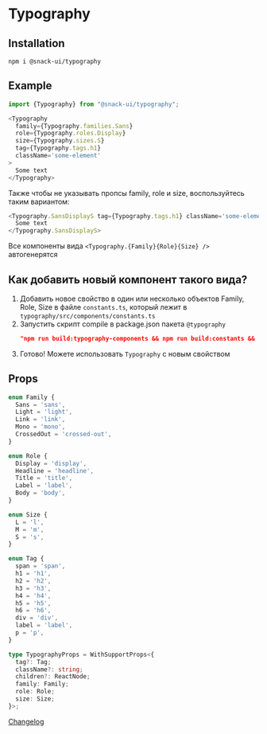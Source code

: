 # Typography

## Installation
`npm i @snack-ui/typography`

## Example

```typescript jsx
import {Typography} from "@snack-ui/typography";

<Typography 
  family={Typography.families.Sans}
  role={Typography.roles.Display}
  size={Typography.sizes.S}
  tag={Typography.tags.h1}
  className='some-element'
>
  Some text
</Typography>
```

Также чтобы не указывать пропсы family, role и size, воспользуйтесь таким вариантом:
```typescript jsx
<Typography.SansDisplayS tag={Typography.tags.h1} className='some-element'>
  Some text
</Typography.SansDisplayS>
```

Все компоненты вида ```<Typography.{Family}{Role}{Size} /> ``` автогенерятся

## Как добавить новый компонент такого вида?
1. Добавить новое свойство в один или несколько объектов Family, Role, Size в файле `constants.ts`, который лежит в  `typography/src/components/constants.ts`
2. Запустить скрипт compile в package.json пакета `@typography`
    ```json
    "npm run build:typography-components && npm run build:constants && npm run build:index"
    ```
3. Готово! Можете использовать `Typography` с новым свойством

## Props

```typescript jsx
enum Family {
  Sans = 'sans',
  Light = 'light',
  Link = 'link',
  Mono = 'mono',
  CrossedOut = 'crossed-out',
}

enum Role {
  Display = 'display',
  Headline = 'headline',
  Title = 'title',
  Label = 'label',
  Body = 'body',
}

enum Size {
  L = 'l',
  M = 'm',
  S = 's',
}

enum Tag {
  span = 'span',
  h1 = 'h1',
  h2 = 'h2',
  h3 = 'h3',
  h4 = 'h4',
  h5 = 'h5',
  h6 = 'h6',
  div = 'div',
  label = 'label',
  p = 'p',
}

type TypographyProps = WithSupportProps<{
  tag?: Tag;
  className?: string;
  children?: ReactNode;
  family: Family;
  role: Role;
  size: Size;
}>;
```

[Changelog](./CHANGELOG.md)


